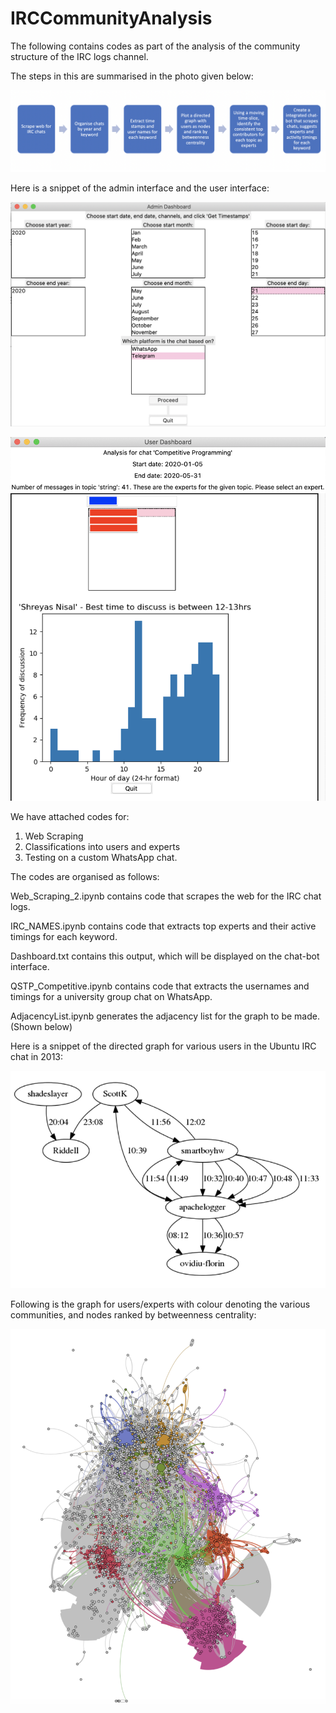 # IRCCommunityAnalysis
The following contains codes as part of the analysis of the community structure of the IRC logs channel. 

The steps in this are summarised in the photo given below:

![Steps for creation of chat-bot](https://github.com/soundarya98/IRCCommunityAnalysis/blob/master/Images/Project_Flow.png)

Here is a snippet of the admin interface and the user interface:

![Admin Interface](https://github.com/soundarya98/IRCCommunityAnalysis/blob/master/Images/admin-1.png)

![User Interface](https://github.com/soundarya98/IRCCommunityAnalysis/blob/master/Images/user-2.png)

We have attached codes for:
1. Web Scraping
2. Classifications into users and experts
3. Testing on a custom WhatsApp chat.

The codes are organised as follows:

Web_Scraping_2.ipynb contains code that scrapes the web for the IRC chat logs.

IRC_NAMES.ipynb contains code that extracts top experts and their active timings for each keyword.

Dashboard.txt contains this output, which will be displayed on the chat-bot interface.

QSTP_Competitive.ipynb contains code that extracts the usernames and timings for a university group chat on WhatsApp.

AdjacencyList.ipynb generates the adjacency list for the graph to be made. (Shown below)


Here is a snippet of the directed graph for various users in the Ubuntu IRC chat in 2013:

![Directed Graph](https://github.com/soundarya98/IRCCommunityAnalysis/blob/master/Images/DirectedGraph.png)

Following is the graph for users/experts with colour denoting the various communities, and nodes ranked by betweenness centrality:

![GephiGraph2](https://github.com/soundarya98/IRCCommunityAnalysis/blob/master/Images/GephiGraph2.png)
